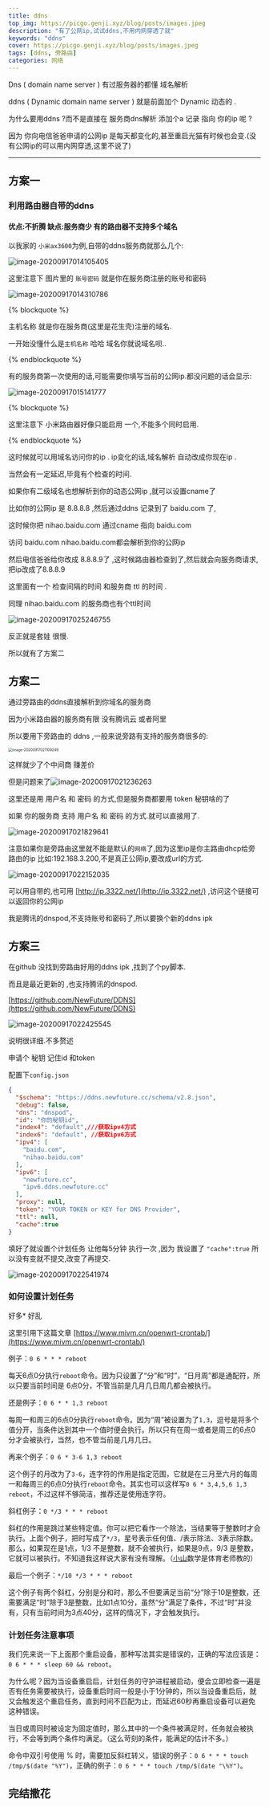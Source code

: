 ```yaml
---
title: ddns
top_img: https://picgo.genji.xyz/blog/posts/images.jpeg
description: "有了公网ip,试试ddns,不用内网穿透了就"
keywords: "ddns"
cover: https://picgo.genji.xyz/blog/posts/images.jpeg
tags: [ddns, 旁路由]
categories: 网络
---
```








Dns ( domain name server )  有过服务器的都懂    域名解析

ddns  ( Dynamic domain name server )   就是前面加个  Dynamic  动态的 .

为什么要用ddns ?而不是直接在 服务商dns解析  添加个a 记录 指向 你的ip 呢  ?

因为 你向电信爸爸申请的公网ip 是每天都变化的,甚至重启光猫有时候也会变.(没有公网ip的可以用内网穿透,这里不说了)

-----







## 方案一

### 利用路由器自带的ddns

#### 优点:不折腾  缺点:服务商少  有的路由器不支持多个域名

以我家的 `小米ax3600`为例,自带的ddns服务商就那么几个:

![image-20200917014105405](https://picgo.genji.xyz/blog/posts/image-20200917014105405.png)

这里注意下 图片里的 `账号密码` 就是你在服务商注册的账号和密码

![image-20200917014310786](https://picgo.genji.xyz/blog/posts/image-20200917014310786.png)

{% blockquote %}

主机名称  就是你在服务商(这里是花生壳)注册的域名.

一开始没懂什么是`主机名称`  哈哈 域名你就说域名呗..

{% endblockquote %}



有的服务商第一次使用的话,可能需要你填写当前的公网ip.都没问题的话会显示:

![image-20200917015141777](https://picgo.genji.xyz/blog/posts/image-20200917015141777.png)



{% blockquote %}

这里注意下 小米路由器好像只能启用 一个,不能多个同时启用.

{% endblockquote %}

这时候就可以用域名访问你的ip . ip变化的话,域名解析 自动改成你现在ip . 

当然会有一定延迟,毕竟有个检查的时间.

如果你有二级域名也想解析到你的动态公网ip  ,就可以设置cname了

比如你的公网ip  是 8.8.8.8  ,然后通过ddns 记录到了  baidu.com 了,

这时候你把 nihao.baidu.com 通过cname 指向 baidu.com 

访问 baidu.com nihao.baidu.com都会解析到你的公网ip

然后电信爸爸给你改成 8.8.8.9了  ,这时候路由器检查到了,然后就会向服务商请求,把ip改成了8.8.8.9

这里面有一个  检查间隔的时间 和服务商 ttl 的时间 .

同理 nihao.baidu.com 的服务商也有个ttl时间 

![image-20200917025246755](https://picgo.genji.xyz/blog/posts/image-20200917025246755.png)

反正就是套娃 很慢.

所以就有了方案二



## 方案二

通过旁路由的ddns直接解析到你域名的服务商

因为小米路由器的服务商有限 没有腾讯云 或者阿里 

所以要用下旁路由的 ddns ,一般来说旁路有支持的服务商很多的:

<img src="https://picgo.genji.xyz/blog/posts/image-20200917021109249.png" alt="image-20200917021109249" style="zoom: 50%;" />





这样就少了个中间商 赚差价

但是问题来了![image-20200917021236263](https://picgo.genji.xyz/blog/posts/image-20200917021236263.png)



这里还是用 用户名 和 密码 的方式,但是服务商都要用 token 秘钥啥的了

如果 你的服务商 支持 用户名 和 密码 的方式.就可以直接用了.



![image-20200917021829641](https://picgo.genji.xyz/blog/posts/image-20200917021829641.png)

注意如果你是旁路由这里就不能是默认的`网络`了,因为这里ip是你主路由dhcp给旁路由的ip 比如:192.168.3.200,不是真正公网ip,要改成url的方式.

![image-20200917022152035](https://picgo.genji.xyz/blog/posts/image-20200917022152035.png)

可以用自带的,也可用 [http://ip.3322.net/](http://ip.3322.net/) ,访问这个链接可以返回你的公网ip



我是腾讯的dnspod,不支持账号和密码了,所以要换个新的ddns  ipk





## 方案三

在github 没找到旁路由好用的ddns ipk  ,找到了个py脚本.

而且是最近更新的 ,也支持腾讯的dnspod.

[https://github.com/NewFuture/DDNS](https://github.com/NewFuture/DDNS)

![image-20200917022425545](https://picgo.genji.xyz/blog/posts/image-20200917022425545.png)



说明很详细.不多赘述

申请个 秘钥 记住id  和token

配置下`config.json`

```json
{
  "$schema": "https://ddns.newfuture.cc/schema/v2.8.json", 
  "debug": false, 
  "dns": "dnspod", 
  "id": "你的秘钥id", 
  "index4": "default",///获取ipv4方式 
  "index6": "default", //获取ipv6方式 
  "ipv4": [
    "baidu.com", 
    "nihao.baidu.com"
  ], 
  "ipv6": [
    "newfuture.cc", 
    "ipv6.ddns.newfuture.cc"
  ], 
  "proxy": null, 
  "token": "YOUR TOKEN or KEY for DNS Provider", 
  "ttl": null,
  "cache":true
}
```

填好了就设置个计划任务 让他每5分钟 执行一次 ,因为  我设置了 `"cache":true` 所以没有变就不提交,改变了再提交.

![image-20200917022541974](https://picgo.genji.xyz/blog/posts/image-20200917022541974.png)



###  如何设置计划任务

好多* 好乱

这里引用下这篇文章 [https://www.mivm.cn/openwrt-crontab/](https://www.mivm.cn/openwrt-crontab/)

例子：`0 6 * * * reboot`

每天6点0分执行`reboot`命令。因为只设置了“分”和“时”，“日月周”都是通配符，所以只要当前时间是 6点0分，不管当前是几月几日周几都会被执行。

还是例子：`0 6 * * 1,3 reboot`

每周一和周三的6点0分执行`reboot`命令。因为“周”被设置为了`1,3`，逗号是将多个值分开，当条件达到其中一个值时便会执行。所以只有在周一或者是周三的6点0分才会被执行，当然，也不管当前是几月几日。

再来个例子：`0 6 * 3-6 1,3 reboot`

这个例子的月改为了`3-6`，连字符的作用是指定范围，它就是在三月至六月的每周一和每周三的6点0分执行`reboot`命令。其实也可以这样写`0 6 * 3,4,5,6 1,3 reboot`，不过这样不够简洁，推荐还是使用连字符。

斜杠例子：`0 */3 * * * reboot`

斜杠的作用是跳过某些特定值。你可以把它看作一个除法，当结果等于整数时才会执行。上面个例子，把时写成了`*/3`，星号表示任何值、/表示除法、3表示除数。那么，如果现在是1点，1/3 不是整数，就不会被执行，如果是9点，9/3 是整数，它就可以被执行。不知道我这样说大家有没有理解。（[小山](https://github.com/Hill-98)数学是体育老师教的）

最后一个例子：`*/10 */3 * * * reboot`

这个例子有两个斜杠，分别是分和时，那么不但要满足当前“分”除于10是整数，还需要满足“时”除于3是整数，比如1点10分，虽然“分”满足了条件，不过“时”并没有，只有当前时间为3点40分，这样的情况下，才会触发执行。



### 计划任务注意事项

我们先来说一下上面那个重启设备，那种写法其实是错误的，正确的写法应该是：`0 6 * * * sleep 60 && reboot`。

为什么呢？因为当设备重启后，计划任务的守护进程被启动，便会立即检查一遍是否有任务需要被执行，设备重启时间一般是小于1分钟的，所以当设备重启后，就又会触发这个重启任务，直到时间不匹配为止，而延迟60秒再重启设备可以避免这种错误。

当日或周同时被设定为固定值时，那么其中的一个条件被满足时，任务就会被执行，不会等到两个条件均满足。（这么苛刻的条件，能满足的估计不多。）

命令中双引号使用 % 时，需要加反斜杠转义，错误的例子：`0 6 * * * touch /tmp/$(date "%Y")`，正确的例子：`0 6 * * * touch /tmp/$(date "\%Y")`。





## 完结撒花
